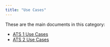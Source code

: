 ```yaml
---
title: "Use Cases"
---
```


These are the main documents in this category:

* [ATS 1 Use Cases](uc-1/use-cases)
* [ATS 2 Use Cases](uc-2/use-cases)
